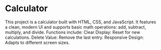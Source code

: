 # Calculator
This project is a  calculator built with HTML, CSS, and JavaScript. It features a clean, modern UI and supports basic math operations: add, subtract, multiply, and divide. Functions include:  Clear Display: Reset for new calculations. Delete Value: Remove the last entry. Responsive Design: Adapts to different screen sizes.

